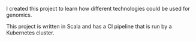 I created this project to learn how different technologies could be used for genomics. 

This project is written in Scala and has a CI pipeline that is run by a Kubernetes cluster.

